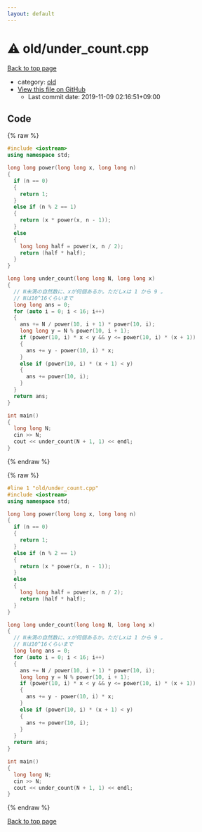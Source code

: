 ```yaml
---
layout: default
---
```


<!-- mathjax config similar to math.stackexchange -->
<script type="text/javascript" async
  src="https://cdnjs.cloudflare.com/ajax/libs/mathjax/2.7.5/MathJax.js?config=TeX-MML-AM_CHTML">
</script>
<script type="text/x-mathjax-config">
  MathJax.Hub.Config({
    TeX: { equationNumbers: { autoNumber: "AMS" }},
    tex2jax: {
      inlineMath: [ ['$','$'] ],
      processEscapes: true
    },
    "HTML-CSS": { matchFontHeight: false },
    displayAlign: "left",
    displayIndent: "2em"
  });
</script>

<script type="text/javascript" src="https://cdnjs.cloudflare.com/ajax/libs/jquery/3.4.1/jquery.min.js"></script>
<script src="https://cdn.jsdelivr.net/npm/jquery-balloon-js@1.1.2/jquery.balloon.min.js" integrity="sha256-ZEYs9VrgAeNuPvs15E39OsyOJaIkXEEt10fzxJ20+2I=" crossorigin="anonymous"></script>
<script type="text/javascript" src="../../assets/js/copy-button.js"></script>
<link rel="stylesheet" href="../../assets/css/copy-button.css" />


# :warning: old/under_count.cpp

<a href="../../index.html">Back to top page</a>

* category: <a href="../../index.html#149603e6c03516362a8da23f624db945">old</a>
* <a href="{{ site.github.repository_url }}/blob/master/old/under_count.cpp">View this file on GitHub</a>
    - Last commit date: 2019-11-09 02:16:51+09:00




## Code

<a id="unbundled"></a>
{% raw %}
```cpp
#include <iostream>
using namespace std;

long long power(long long x, long long n)
{
  if (n == 0)
  {
    return 1;
  }
  else if (n % 2 == 1)
  {
    return (x * power(x, n - 1));
  }
  else
  {
    long long half = power(x, n / 2);
    return (half * half);
  }
}

long long under_count(long long N, long long x)
{
  // N未満の自然数に、xが何個あるか。ただしxは 1 から 9 。
  // Nは10^16くらいまで
  long long ans = 0;
  for (auto i = 0; i < 16; i++)
  {
    ans += N / power(10, i + 1) * power(10, i);
    long long y = N % power(10, i + 1);
    if (power(10, i) * x < y && y <= power(10, i) * (x + 1))
    {
      ans += y - power(10, i) * x;
    }
    else if (power(10, i) * (x + 1) < y)
    {
      ans += power(10, i);
    }
  }
  return ans;
}

int main()
{
  long long N;
  cin >> N;
  cout << under_count(N + 1, 1) << endl;
}

```
{% endraw %}

<a id="bundled"></a>
{% raw %}
```cpp
#line 1 "old/under_count.cpp"
#include <iostream>
using namespace std;

long long power(long long x, long long n)
{
  if (n == 0)
  {
    return 1;
  }
  else if (n % 2 == 1)
  {
    return (x * power(x, n - 1));
  }
  else
  {
    long long half = power(x, n / 2);
    return (half * half);
  }
}

long long under_count(long long N, long long x)
{
  // N未満の自然数に、xが何個あるか。ただしxは 1 から 9 。
  // Nは10^16くらいまで
  long long ans = 0;
  for (auto i = 0; i < 16; i++)
  {
    ans += N / power(10, i + 1) * power(10, i);
    long long y = N % power(10, i + 1);
    if (power(10, i) * x < y && y <= power(10, i) * (x + 1))
    {
      ans += y - power(10, i) * x;
    }
    else if (power(10, i) * (x + 1) < y)
    {
      ans += power(10, i);
    }
  }
  return ans;
}

int main()
{
  long long N;
  cin >> N;
  cout << under_count(N + 1, 1) << endl;
}

```
{% endraw %}

<a href="../../index.html">Back to top page</a>


